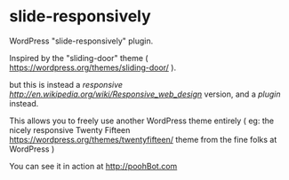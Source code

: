 # slide-responsively
WordPress "slide-responsively" plugin.    

Inspired by the "sliding-door" theme ( https://wordpress.org/themes/sliding-door/ ).

but this is instead a *responsive http://en.wikipedia.org/wiki/Responsive_web_design* version, and a *plugin* instead.

This allows you to freely use another WordPress theme entirely ( eg: the nicely responsive Twenty Fifteen https://wordpress.org/themes/twentyfifteen/ theme from the fine folks at WordPress )

You can see it in action at http://poohBot.com

